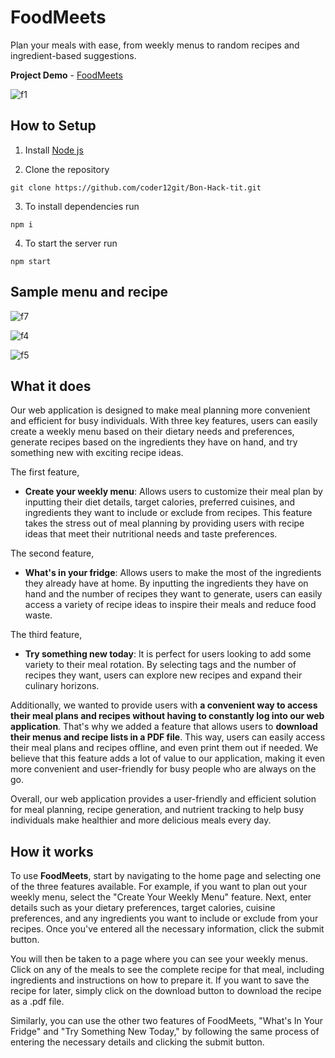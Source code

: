 


  
  
  
  
  <a id="about"> </a>

# FoodMeets




Plan your meals with ease, from weekly menus to random recipes and ingredient-based suggestions.


**Project Demo** - [FoodMeets](https://youtu.be/dWX_AudCbIM)


![f1](https://user-images.githubusercontent.com/108334168/230757880-564c8d64-aa84-4c5b-8046-b53bf349f913.png)



## How to Setup

1) Install [Node js](https://nodejs.org/en/download/)

2) Clone the repository 
```
git clone https://github.com/coder12git/Bon-Hack-tit.git

```

3) To install dependencies run
```
npm i

```

4) To start the server run
```
npm start

```


## Sample menu and recipe


![f7](https://user-images.githubusercontent.com/108334168/230757925-023827de-be98-484f-8a3a-eb398b7e2d79.png)


![f4](https://user-images.githubusercontent.com/108334168/230757957-7db957ee-cf95-4ef2-9bf0-7548071e7c93.png)


![f5](https://user-images.githubusercontent.com/108334168/230757982-38980b08-a564-4599-aa37-0dedec2d7c5c.png)


## What it does
Our web application is designed to make meal planning more convenient and efficient for busy individuals. With three key features, users can easily create a weekly menu based on their dietary needs and preferences, generate recipes based on the ingredients they have on hand, and try something new with exciting recipe ideas.

The first feature, 
- **Create your weekly menu**: Allows users to customize their meal plan by inputting their diet details, target calories, preferred cuisines, and ingredients they want to include or exclude from recipes. This feature takes the stress out of meal planning by providing users with recipe ideas that meet their nutritional needs and taste preferences. 

The second feature, 
- **What's in your fridge**: Allows users to make the most of the ingredients they already have at home. By inputting the ingredients they have on hand and the number of recipes they want to generate, users can easily access a variety of recipe ideas to inspire their meals and reduce food waste.

The third feature,
- **Try something new today**: It is perfect for users looking to add some variety to their meal rotation. By selecting tags and the number of recipes they want, users can explore new recipes and expand their culinary horizons.

Additionally, we wanted to provide users with **a convenient way to access their meal plans and recipes without having to constantly log into our web application**. That's why we added a feature that allows users to **download their menus and recipe lists in a PDF file**. This way, users can easily access their meal plans and recipes offline, and even print them out if needed. We believe that this feature adds a lot of value to our application, making it even more convenient and user-friendly for busy people who are always on the go.

Overall, our web application provides a user-friendly and efficient solution for meal planning, recipe generation, and nutrient tracking to help busy individuals make healthier and more delicious meals every day.


## How it works
To use **FoodMeets**, start by navigating to the home page and selecting one of the three features available. For example, if you want to plan out your weekly menu, select the "Create Your Weekly Menu" feature. Next, enter details such as your dietary preferences, target calories, cuisine preferences, and any ingredients you want to include or exclude from your recipes. Once you've entered all the necessary information, click the submit button.

You will then be taken to a page where you can see your weekly menus. Click on any of the meals to see the complete recipe for that meal, including ingredients and instructions on how to prepare it. If you want to save the recipe for later, simply click on the download button to download the recipe as a .pdf file.

Similarly, you can use the other two features of FoodMeets, "What's In Your Fridge" and "Try Something New Today," by following the same process of entering the necessary details and clicking the submit button. 





